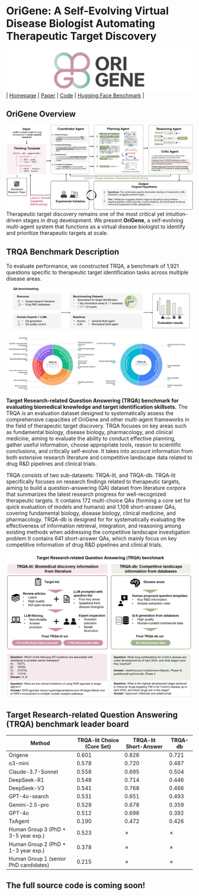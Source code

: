 # OriGene: A Self-Evolving Virtual Disease Biologist Automating Therapeutic Target Discovery

![Image](src/OriGene_whitespace.png)
| [Homepage](https://GENTEL-lab.io/OriGene) | [Paper](https://www.paperexample.com) | [Code](https://github.com/GENTEL-lab/OriGene) | [Hugging Face Benchmark](https://huggingface.co/datasets/GENTEL-Lab/TRQA/) | 

## OriGene Overview
![Image](src/OriGene_overview.jpg)
Therapeutic target discovery remains one of the most critical yet intuition-driven stages in drug development. We present **OriGene**, a self-evolving multi-agent system that functions as a virtual disease biologist to 
identify and prioritize therapeutic targets at scale. 

## TRQA Benchmark Description
To evaluate performance, we constructed TRQA, a benchmark of 1,921 questions specific to therapeutic target identification tasks across multiple disease areas. 

![Image](src/benchmark_what.jpg)
![Image](src/benchmark_description.jpg)

**Target Research-related Question Answering (TRQA) benchmark for evaluating biomedical knowledge and target identification skillsets.**
The TRQA is an evaluation dataset designed to systematically assess the comprehensive capacities of OriGene and other multi-agent 
frameworks in the field of therapeutic target discovery. TRQA focuses on key areas such as fundamental biology, disease 
biology, pharmacology, and clinical medicine, aiming to evaluate the ability to conduct effective planning, gather useful information, 
choose appropriate tools, reason to scientific conclusions, and critically self-evolve. It takes into account information from both 
extensive research literature and competitive landscape data related to drug R&D pipelines and clinical trials. 

TRQA consists of two sub-datasets: TRQA-lit, and TRQA-db.  TRQA-lit specifically focuses on research findings related to therapeutic targets, aiming to build a question-answering (QA) dataset 
from literature corpora that summarizes the latest research progress for well-recognized therapeutic targets.
It contains 172 multi-choice QAs (forming a core set for quick evaluation of models and humans) and 1,108 short-answer QAs, 
covering fundamental biology, disease biology, clinical medicine, and pharmacology.
TRQA-db is designed for  for systematically evaluating the effectiveness of information retrieval, integration, and reasoning among 
existing methods when addressing the competitive landscape investigation problem
It contains 641 short-answer QAs, which mainly focus on key competitive information of drug R\&D pipelines and clinical trials.

![Image](src/benchmark_construction.jpg)

## Target Research-related Question Answering (TRQA) benchmark leader board
| Method             | TRQA-lit Choice (Core Set) | TRQA-lit Short-Answer  | TRQA-db  |
|--------------------|----------------------------------|--------------------------------|------------------|
| Origene            | 0.601                            | 0.826                          | 0.721            |
| o3-mini            | 0.578                            | 0.720                          | 0.487            |
| Claude-3.7-Sonnet  | 0.558                            | 0.695                          | 0.504            |
| DeepSeek-R1        | 0.548                            | 0.714                          | 0.446            |
| DeepSeek-V3        | 0.541                            | 0.768                          | 0.466            |
| GPT-4o-search      | 0.531                            | 0.651                          | 0.493            |
| Gemini-2.5-pro     | 0.529                            | 0.678                          | 0.359            |
| GPT-4o             | 0.512                            | 0.696                          | 0.392            |
| TxAgent            | 0.190                            | 0.472                          | 0.426            |
| Human Group 3 (PhD + 3-5 year exp.)  | 0.523                            | ✗                          | ✗            |
| Human Group 2 (PhD + 1-3 year exp.)  | 0.378                            | ✗                          | ✗            |
| Human Group 1 (senior PhD candidates)  | 0.215                            | ✗                          | ✗            |

## The full source code is coming soon!
